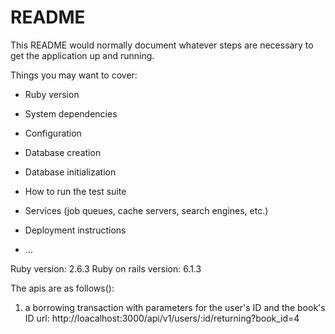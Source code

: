 # README

This README would normally document whatever steps are necessary to get the
application up and running.

Things you may want to cover:

* Ruby version

* System dependencies

* Configuration

* Database creation

* Database initialization

* How to run the test suite

* Services (job queues, cache servers, search engines, etc.)

* Deployment instructions

* ...

Ruby version: 2.6.3
Ruby on rails version: 6.1.3



The apis are as follows():

1. a borrowing transaction with parameters for the user's ID and the book's ID
   url: http://loacalhost:3000/api/v1/users/:id/returning?book_id=4

